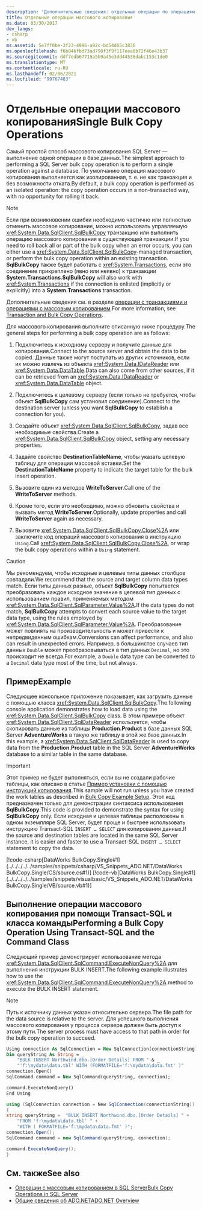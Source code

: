 ```yaml
---
description: 'Дополнительные сведения: отдельные операции по операциям копирования'
title: Отдельные операции массового копирования
ms.date: 03/30/2017
dev_langs:
- csharp
- vb
ms.assetid: 5e7ff0be-3f23-4996-a92c-bd54d65c3836
ms.openlocfilehash: f6b046fbd73ad798f3f9f117eea0b72f46e43b37
ms.sourcegitcommit: ddf7edb67715a5b9a45e3dd44536dabc153c1de0
ms.translationtype: MT
ms.contentlocale: ru-RU
ms.lasthandoff: 02/06/2021
ms.locfileid: "99767483"
---
```

# <a name="single-bulk-copy-operations"></a><span data-ttu-id="80767-103">Отдельные операции массового копирования</span><span class="sxs-lookup"><span data-stu-id="80767-103">Single Bulk Copy Operations</span></span>

<span data-ttu-id="80767-104">Самый простой способ массового копирования SQL Server — выполнение одной операции в базе данных.</span><span class="sxs-lookup"><span data-stu-id="80767-104">The simplest approach to performing a SQL Server bulk copy operation is to perform a single operation against a database.</span></span> <span data-ttu-id="80767-105">По умолчанию операция массового копирования выполняется как изолированная, т. е. не как транзакция и без возможности отката.</span><span class="sxs-lookup"><span data-stu-id="80767-105">By default, a bulk copy operation is performed as an isolated operation: the copy operation occurs in a non-transacted way, with no opportunity for rolling it back.</span></span>

> [!NOTE]
> <span data-ttu-id="80767-106">Если при возникновении ошибки необходимо частично или полностью отменить массовое копирование, можно использовать управляемую <xref:System.Data.SqlClient.SqlBulkCopy> транзакцию или выполнить операцию массового копирования в существующей транзакции.</span><span class="sxs-lookup"><span data-stu-id="80767-106">If you need to roll back all or part of the bulk copy when an error occurs, you can either use a <xref:System.Data.SqlClient.SqlBulkCopy>-managed transaction, or perform the bulk copy operation within an existing transaction.</span></span> <span data-ttu-id="80767-107">**SqlBulkCopy** также будет работать с <xref:System.Transactions>, если это соединение прикреплено (явно или неявно) к транзакции **System.Transactions**.</span><span class="sxs-lookup"><span data-stu-id="80767-107">**SqlBulkCopy** will also work with <xref:System.Transactions> if the connection is enlisted (implicitly or explicitly) into a **System.Transactions** transaction.</span></span>
>
> <span data-ttu-id="80767-108">Дополнительные сведения см. в разделе [операции с транзакциями и операциями с массовым копированием](transaction-and-bulk-copy-operations.md).</span><span class="sxs-lookup"><span data-stu-id="80767-108">For more information, see [Transaction and Bulk Copy Operations](transaction-and-bulk-copy-operations.md).</span></span>

<span data-ttu-id="80767-109">Для массового копирования выполните описанную ниже процедуру.</span><span class="sxs-lookup"><span data-stu-id="80767-109">The general steps for performing a bulk copy operation are as follows:</span></span>

1. <span data-ttu-id="80767-110">Подключитесь к исходному серверу и получите данные для копирования.</span><span class="sxs-lookup"><span data-stu-id="80767-110">Connect to the source server and obtain the data to be copied.</span></span> <span data-ttu-id="80767-111">Данные также могут поступать из других источников, если их можно извлечь из объекта <xref:System.Data.IDataReader> или <xref:System.Data.DataTable>.</span><span class="sxs-lookup"><span data-stu-id="80767-111">Data can also come from other sources, if it can be retrieved from an <xref:System.Data.IDataReader> or <xref:System.Data.DataTable> object.</span></span>

2. <span data-ttu-id="80767-112">Подключитесь к целевому серверу (если только не требуется, чтобы объект **SqlBulkCopy** сам установил соединение).</span><span class="sxs-lookup"><span data-stu-id="80767-112">Connect to the destination server (unless you want **SqlBulkCopy** to establish a connection for you).</span></span>

3. <span data-ttu-id="80767-113">Создайте объект <xref:System.Data.SqlClient.SqlBulkCopy>, задав все необходимые свойства.</span><span class="sxs-lookup"><span data-stu-id="80767-113">Create a <xref:System.Data.SqlClient.SqlBulkCopy> object, setting any necessary properties.</span></span>

4. <span data-ttu-id="80767-114">Задайте свойство **DestinationTableName**, чтобы указать целевую таблицу для операции массовой вставки.</span><span class="sxs-lookup"><span data-stu-id="80767-114">Set the **DestinationTableName** property to indicate the target table for the bulk insert operation.</span></span>

5. <span data-ttu-id="80767-115">Вызовите один из методов **WriteToServer**.</span><span class="sxs-lookup"><span data-stu-id="80767-115">Call one of the **WriteToServer** methods.</span></span>

6. <span data-ttu-id="80767-116">Кроме того, если это необходимо, можно обновить свойства и вызвать метод **WriteToServer**.</span><span class="sxs-lookup"><span data-stu-id="80767-116">Optionally, update properties and call **WriteToServer** again as necessary.</span></span>

7. <span data-ttu-id="80767-117">Вызовите <xref:System.Data.SqlClient.SqlBulkCopy.Close%2A> или заключите код операций массового копирования в инструкцию `Using`.</span><span class="sxs-lookup"><span data-stu-id="80767-117">Call <xref:System.Data.SqlClient.SqlBulkCopy.Close%2A>, or wrap the bulk copy operations within a `Using` statement.</span></span>

> [!CAUTION]
> <span data-ttu-id="80767-118">Мы рекомендуем, чтобы исходные и целевые типы данных столбцов совпадали.</span><span class="sxs-lookup"><span data-stu-id="80767-118">We recommend that the source and target column data types match.</span></span> <span data-ttu-id="80767-119">Если типы данных разные, объект **SqlBulkCopy** попытается преобразовать каждое исходное значение в целевой тип данных с использованием правил, применяемых методом <xref:System.Data.SqlClient.SqlParameter.Value%2A>.</span><span class="sxs-lookup"><span data-stu-id="80767-119">If the data types do not match, **SqlBulkCopy** attempts to convert each source value to the target data type, using the rules employed by <xref:System.Data.SqlClient.SqlParameter.Value%2A>.</span></span> <span data-ttu-id="80767-120">Преобразование может повлиять на производительность и может привести к непредвиденным ошибкам.</span><span class="sxs-lookup"><span data-stu-id="80767-120">Conversions can affect performance, and also can result in unexpected errors.</span></span> <span data-ttu-id="80767-121">Например, в большинстве случаев тип данных `Double` может преобразовываться в тип данных `Decimal`, но это происходит не всегда.</span><span class="sxs-lookup"><span data-stu-id="80767-121">For example, a `Double` data type can be converted to a `Decimal` data type most of the time, but not always.</span></span>

## <a name="example"></a><span data-ttu-id="80767-122">Пример</span><span class="sxs-lookup"><span data-stu-id="80767-122">Example</span></span>

<span data-ttu-id="80767-123">Следующее консольное приложение показывает, как загрузить данные с помощью класса <xref:System.Data.SqlClient.SqlBulkCopy>.</span><span class="sxs-lookup"><span data-stu-id="80767-123">The following console application demonstrates how to load data using the <xref:System.Data.SqlClient.SqlBulkCopy> class.</span></span> <span data-ttu-id="80767-124">В этом примере объект <xref:System.Data.SqlClient.SqlDataReader> используется, чтобы скопировать данные из таблицы **Production.Product** в базе данных SQL Server **AdventureWorks** в такую же таблицу в этой же базе данных.</span><span class="sxs-lookup"><span data-stu-id="80767-124">In this example, a <xref:System.Data.SqlClient.SqlDataReader> is used to copy data from the **Production.Product** table in the SQL Server **AdventureWorks** database to a similar table in the same database.</span></span>

> [!IMPORTANT]
> <span data-ttu-id="80767-125">Этот пример не будет выполняться, если вы не создали рабочие таблицы, как описано в статье [Пример установки с помощью инструкций копирования](bulk-copy-example-setup.md).</span><span class="sxs-lookup"><span data-stu-id="80767-125">This sample will not run unless you have created the work tables as described in [Bulk Copy Example Setup](bulk-copy-example-setup.md).</span></span> <span data-ttu-id="80767-126">Этот код предназначен только для демонстрации синтаксиса использования **SqlBulkCopy**.</span><span class="sxs-lookup"><span data-stu-id="80767-126">This code is provided to demonstrate the syntax for using **SqlBulkCopy** only.</span></span> <span data-ttu-id="80767-127">Если исходная и целевая таблицы расположены в одном экземпляре SQL Server, будет проще и быстрее использовать инструкцию Transact-SQL `INSERT … SELECT` для копирования данных.</span><span class="sxs-lookup"><span data-stu-id="80767-127">If the source and destination tables are located in the same SQL Server instance, it is easier and faster to use a Transact-SQL `INSERT … SELECT` statement to copy the data.</span></span>

[!code-csharp[DataWorks BulkCopy.Single#1](../../../../../samples/snippets/csharp/VS_Snippets_ADO.NET/DataWorks BulkCopy.Single/CS/source.cs#1)]
[!code-vb[DataWorks BulkCopy.Single#1](../../../../../samples/snippets/visualbasic/VS_Snippets_ADO.NET/DataWorks BulkCopy.Single/VB/source.vb#1)]

## <a name="performing-a-bulk-copy-operation-using-transact-sql-and-the-command-class"></a><span data-ttu-id="80767-128">Выполнение операции массового копирования при помощи Transact-SQL и класса команды</span><span class="sxs-lookup"><span data-stu-id="80767-128">Performing a Bulk Copy Operation Using Transact-SQL and the Command Class</span></span>

<span data-ttu-id="80767-129">Следующий пример демонстрирует использование метода <xref:System.Data.SqlClient.SqlCommand.ExecuteNonQuery%2A> для выполнения инструкции BULK INSERT.</span><span class="sxs-lookup"><span data-stu-id="80767-129">The following example illustrates how to use the <xref:System.Data.SqlClient.SqlCommand.ExecuteNonQuery%2A> method to execute the BULK INSERT statement.</span></span>

> [!NOTE]
> <span data-ttu-id="80767-130">Путь к источнику данных указан относительно сервера.</span><span class="sxs-lookup"><span data-stu-id="80767-130">The file path for the data source is relative to the server.</span></span> <span data-ttu-id="80767-131">Для успешного выполнения массового копирования у процесса сервера должен быть доступ к этому пути.</span><span class="sxs-lookup"><span data-stu-id="80767-131">The server process must have access to that path in order for the bulk copy operation to succeed.</span></span>

```vb
Using connection As SqlConnection = New SqlConnection(connectionString)
Dim queryString As String = _
    "BULK INSERT Northwind.dbo.[Order Details] FROM " & _
    "'f:\mydata\data.tbl' WITH (FORMATFILE='f:\mydata\data.fmt' )"
connection.Open()
SqlCommand command = New SqlCommand(queryString, connection);

command.ExecuteNonQuery()
End Using
```

```csharp
using (SqlConnection connection = New SqlConnection(connectionString))
{
string queryString =  "BULK INSERT Northwind.dbo.[Order Details] " +
    "FROM 'f:\mydata\data.tbl' " +
    "WITH ( FORMATFILE='f:\mydata\data.fmt' )";
connection.Open();
SqlCommand command = new SqlCommand(queryString, connection);

command.ExecuteNonQuery();
}
```

## <a name="see-also"></a><span data-ttu-id="80767-132">См. также</span><span class="sxs-lookup"><span data-stu-id="80767-132">See also</span></span>

- [<span data-ttu-id="80767-133">Операции с массовым копированием в SQL Server</span><span class="sxs-lookup"><span data-stu-id="80767-133">Bulk Copy Operations in SQL Server</span></span>](bulk-copy-operations-in-sql-server.md)
- [<span data-ttu-id="80767-134">Общие сведения об ADO.NET</span><span class="sxs-lookup"><span data-stu-id="80767-134">ADO.NET Overview</span></span>](../ado-net-overview.md)
